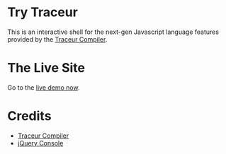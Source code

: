 Try Traceur
===========

This is an interactive shell for the next-gen Javascript language features provided by the [Traceur Compiler](http://code.google.com/p/traceur-compiler/).

The Live Site
=============
Go to the [live demo now](http://trytraceur.tobyho.com).

Credits
=======

- [Traceur Compiler](http://code.google.com/p/traceur-compiler/)
- [jQuery Console](https://github.com/chrisdone/jquery-console)